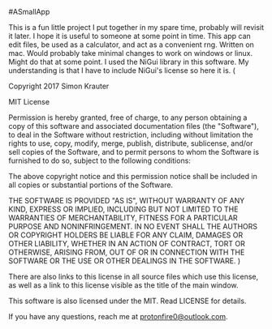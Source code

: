 #ASmallApp

This is a fun little project I put together in my spare time, probably will revisit it later. I hope it is useful to someone at some point in time.
This app can edit files, be used as a calculator, and act as a convenient rng. Written on mac. Would probably take minimal changes to work on windows or linux. Might do that at some point.
I used the NiGui library in this software. My understanding is that I have to include NiGui's license so here it is.
(

Copyright 2017 Simon Krauter

MIT License

Permission is hereby granted, free of charge, to any person obtaining a copy of this software and associated documentation files (the "Software"), to deal in the Software without restriction, including without limitation the rights to use, copy, modify, merge, publish, distribute, sublicense, and/or sell copies of the Software, and to permit persons to whom the Software is furnished to do so, subject to the following conditions:

The above copyright notice and this permission notice shall be included in all copies or substantial portions of the Software.

THE SOFTWARE IS PROVIDED "AS IS", WITHOUT WARRANTY OF ANY KIND, EXPRESS OR IMPLIED, INCLUDING BUT NOT LIMITED TO THE WARRANTIES OF MERCHANTABILITY, FITNESS FOR A PARTICULAR PURPOSE AND NONINFRINGEMENT. IN NO EVENT SHALL THE AUTHORS OR COPYRIGHT HOLDERS BE LIABLE FOR ANY CLAIM, DAMAGES OR OTHER LIABILITY, WHETHER IN AN ACTION OF CONTRACT, TORT OR OTHERWISE, ARISING FROM, OUT OF OR IN CONNECTION WITH THE SOFTWARE OR THE USE OR OTHER DEALINGS IN THE SOFTWARE.
)


There are also links to this license in all source files which use this license, as well as a link to this license visible as the title of the main window.



This software is also licensed under the MIT. Read LICENSE for details. 



If you have any questions, reach me at protonfire0@outlook.com.
